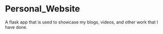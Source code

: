 # Personal_Website

A flask app that is used to showcase my blogs, videos, and other work that I have done. 

